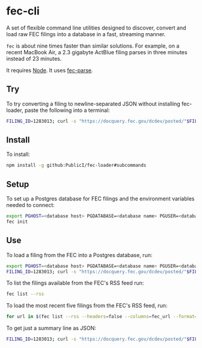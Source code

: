 # fec-cli

A set of flexible command line utilities designed to discover, convert and load raw FEC filings into a database in a fast, streaming manner.

`fec` is about nine times faster than similar solutions. For example, on a recent MacBook Air, a 2.3 gigabyte ActBlue filing parses in three minutes instead of 23 minutes.

It requires [Node](https://nodejs.org/). It uses [fec-parse](https://github.com/PublicI/fec-parse).

## Try

To try converting a filing to newline-separated JSON without installing fec-loader, paste the following into a terminal:
```bash
FILING_ID=1283013; curl -s "https://docquery.fec.gov/dcdev/posted/"$FILING_ID".fec" | npx -p github:PublicI/fec-loader#subcommands convert $FILING_ID > $FILING_ID".ndjson"
```
## Install

To install:
```bash
npm install -g github:PublicI/fec-loader#subcommands
```
## Setup

To set up a Postgres database for FEC filings and the environment variables needed to connect:
```bash
export PGHOST=<database host> PGDATABASE=<database name> PGUSER=<database user> PGPASSWORD=<database password>
fec init
```

## Use

To load a filing from the FEC into a Postgres database, run:
```bash
export PGHOST=<database host> PGDATABASE=<database name> PGUSER=<database user> PGPASSWORD=<database password>
FILING_ID=1283013; curl -s "https://docquery.fec.gov/dcdev/posted/"$FILING_ID".fec" | fec convert $FILING_ID --format=psql | psql
```

To list the filings available from the FEC's RSS feed run:
```bash
fec list --rss
```

To load the most recent five filings from the FEC's RSS feed, run:

```bash
for url in $(fec list --rss --headers=false --columns=fec_url --format=tsv | head -n 5); do FILING_ID=$(echo $url | tr -dc '0-9'); curl -s "https://docquery.fec.gov/dcdev/posted/"$FILING_ID".fec" | fec convert $FILING_ID --format=psql | psql -v ON_ERROR_STOP=on --single-transaction; done
```

To get just a summary line as JSON:
```bash
FILING_ID=1283013; curl -s "https://docquery.fec.gov/dcdev/posted/"$FILING_ID".fec" | head -n 10 | fec convert | sed -n 2p
```
